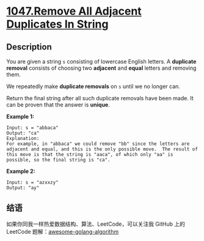 # [1047.Remove All Adjacent Duplicates In String][title]

## Description
You are given a string `s` consisting of lowercase English letters. A **duplicate removal** consists of choosing two **adjacent** and **equal** letters and removing them.

We repeatedly make **duplicate removals** on `s` until we no longer can.

Return the final string after all such duplicate removals have been made. It can be proven that the answer is **unique**.



**Example 1:**

```
Input: s = "abbaca"
Output: "ca"
Explanation: 
For example, in "abbaca" we could remove "bb" since the letters are adjacent and equal, and this is the only possible move.  The result of this move is that the string is "aaca", of which only "aa" is possible, so the final string is "ca".
```


**Example 2:**

```
Input: s = "azxxzy"
Output: "ay"
```

## 结语

如果你同我一样热爱数据结构、算法、LeetCode，可以关注我 GitHub 上的 LeetCode 题解：[awesome-golang-algorithm][me]

[title]: https://leetcode.com/problems/remove-all-adjacent-duplicates-in-string/
[me]: https://github.com/Golang-Solutions/awesome-golang-algorithm

